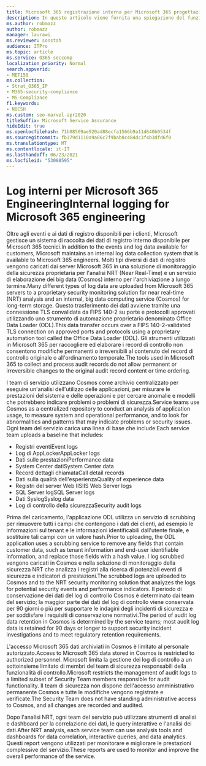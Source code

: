 ```yaml
---
title: Microsoft 365 registrazione interna per Microsoft 365 progettazione
description: In questo articolo viene fornita una spiegazione del funzionamento della registrazione interna per Microsoft 365 team di progettazione.
ms.author: robmazz
author: robmazz
manager: laurawi
ms.reviewer: sosstah
audience: ITPro
ms.topic: article
ms.service: O365-seccomp
localization_priority: Normal
search.appverid:
- MET150
ms.collection:
- Strat_O365_IP
- M365-security-compliance
- MS-Compliance
f1.keywords:
- NOCSH
ms.custom: seo-marvel-apr2020
titleSuffix: Microsoft Service Assurance
hideEdit: true
ms.openlocfilehash: 71b08509ae920ad88ecfa1566b9a11d640b0534f
ms.sourcegitcommit: fb379d1110a9a86c7f9bab8c484dc3f4b3dfd6f0
ms.translationtype: MT
ms.contentlocale: it-IT
ms.lasthandoff: 06/23/2021
ms.locfileid: "53088595"
---
```

# <a name="internal-logging-for-microsoft-365-engineering"></a><span data-ttu-id="aebde-103">Log interni per Microsoft 365 Engineering</span><span class="sxs-lookup"><span data-stu-id="aebde-103">Internal logging for Microsoft 365 engineering</span></span>

<span data-ttu-id="aebde-104">Oltre agli eventi e ai dati di registro disponibili per i clienti, Microsoft gestisce un sistema di raccolta dei dati di registro interno disponibile per Microsoft 365 tecnici.</span><span class="sxs-lookup"><span data-stu-id="aebde-104">In addition to the events and log data available for customers, Microsoft maintains an internal log data collection system that is available to Microsoft 365 engineers.</span></span> <span data-ttu-id="aebde-105">Molti tipi diversi di dati di registro vengono caricati dai server Microsoft 365 in una soluzione di monitoraggio della sicurezza proprietaria per l'analisi NRT (Near Real-Time) e un servizio di elaborazione dei big data (Cosmos) interno per l'archiviazione a lungo termine.</span><span class="sxs-lookup"><span data-stu-id="aebde-105">Many different types of log data are uploaded from Microsoft 365 servers to a proprietary security monitoring solution for near real-time (NRT) analysis and an internal, big data computing service (Cosmos) for long-term storage.</span></span> <span data-ttu-id="aebde-106">Questo trasferimento dei dati avviene tramite una connessione TLS convalidata da FIPS 140-2 su porte e protocolli approvati utilizzando uno strumento di automazione proprietario denominato Office Data Loader (ODL).</span><span class="sxs-lookup"><span data-stu-id="aebde-106">This data transfer occurs over a FIPS 140-2-validated TLS connection on approved ports and protocols using a proprietary automation tool called the Office Data Loader (ODL).</span></span> <span data-ttu-id="aebde-107">Gli strumenti utilizzati in Microsoft 365 per raccogliere ed elaborare i record di controllo non consentono modifiche permanenti o irreversibili al contenuto del record di controllo originale o all'ordinamento temporale.</span><span class="sxs-lookup"><span data-stu-id="aebde-107">The tools used in Microsoft 365 to collect and process audit records do not allow permanent or irreversible changes to the original audit record content or time ordering.</span></span>

<span data-ttu-id="aebde-108">I team di servizio utilizzano Cosmos come archivio centralizzato per eseguire un'analisi dell'utilizzo delle applicazioni, per misurare le prestazioni del sistema e delle operazioni e per cercare anomalie e modelli che potrebbero indicare problemi o problemi di sicurezza.</span><span class="sxs-lookup"><span data-stu-id="aebde-108">Service teams use Cosmos as a centralized repository to conduct an analysis of application usage, to measure system and operational performance, and to look for abnormalities and patterns that may indicate problems or security issues.</span></span> <span data-ttu-id="aebde-109">Ogni team del servizio carica una linea di base che include:</span><span class="sxs-lookup"><span data-stu-id="aebde-109">Each service team uploads a baseline that includes:</span></span>

- <span data-ttu-id="aebde-110">Registri eventi</span><span class="sxs-lookup"><span data-stu-id="aebde-110">Event logs</span></span>
- <span data-ttu-id="aebde-111">Log di AppLocker</span><span class="sxs-lookup"><span data-stu-id="aebde-111">AppLocker logs</span></span>
- <span data-ttu-id="aebde-112">Dati sulle prestazioni</span><span class="sxs-lookup"><span data-stu-id="aebde-112">Performance data</span></span>
- <span data-ttu-id="aebde-113">System Center dati</span><span class="sxs-lookup"><span data-stu-id="aebde-113">System Center data</span></span>
- <span data-ttu-id="aebde-114">Record dettagli chiamata</span><span class="sxs-lookup"><span data-stu-id="aebde-114">Call detail records</span></span>
- <span data-ttu-id="aebde-115">Dati sulla qualità dell'esperienza</span><span class="sxs-lookup"><span data-stu-id="aebde-115">Quality of experience data</span></span>
- <span data-ttu-id="aebde-116">Registri del server Web IIS</span><span class="sxs-lookup"><span data-stu-id="aebde-116">IIS Web Server logs</span></span>
- <span data-ttu-id="aebde-117">SQL Server log</span><span class="sxs-lookup"><span data-stu-id="aebde-117">SQL Server logs</span></span>
- <span data-ttu-id="aebde-118">Dati Syslog</span><span class="sxs-lookup"><span data-stu-id="aebde-118">Syslog data</span></span>
- <span data-ttu-id="aebde-119">Log di controllo della sicurezza</span><span class="sxs-lookup"><span data-stu-id="aebde-119">Security audit logs</span></span>

<span data-ttu-id="aebde-120">Prima del caricamento, l'applicazione ODL utilizza un servizio di scrubbing per rimuovere tutti i campi che contengono i dati dei clienti, ad esempio le informazioni sul tenant e le informazioni identificabili dall'utente finale, e sostituire tali campi con un valore hash.</span><span class="sxs-lookup"><span data-stu-id="aebde-120">Prior to uploading, the ODL application uses a scrubbing service to remove any fields that contain customer data, such as tenant information and end-user identifiable information, and replace those fields with a hash value.</span></span> <span data-ttu-id="aebde-121">I log scrubbed vengono caricati in Cosmos e nella soluzione di monitoraggio della sicurezza NRT che analizza i registri alla ricerca di potenziali eventi di sicurezza e indicatori di prestazioni.</span><span class="sxs-lookup"><span data-stu-id="aebde-121">The scrubbed logs are uploaded to Cosmos and to the NRT security monitoring solution that analyzes the logs for potential security events and performance indicators.</span></span> <span data-ttu-id="aebde-122">Il periodo di conservazione dei dati del log di controllo Cosmos è determinato dai team del servizio; la maggior parte dei dati del log di controllo viene conservata per 90 giorni o più per supportare le indagini degli incidenti di sicurezza e per soddisfare i requisiti di conservazione normativi.</span><span class="sxs-lookup"><span data-stu-id="aebde-122">The period of audit log data retention in Cosmos is determined by the service teams; most audit log data is retained for 90 days or longer to support security incident investigations and to meet regulatory retention requirements.</span></span>

<span data-ttu-id="aebde-123">L'accesso Microsoft 365 dati archiviati in Cosmos è limitato al personale autorizzato.</span><span class="sxs-lookup"><span data-stu-id="aebde-123">Access to Microsoft 365 data stored in Cosmos is restricted to authorized personnel.</span></span> <span data-ttu-id="aebde-124">Microsoft limita la gestione dei log di controllo a un sottoinsieme limitato di membri del team di sicurezza responsabili della funzionalità di controllo.</span><span class="sxs-lookup"><span data-stu-id="aebde-124">Microsoft restricts the management of audit logs to a limited subset of Security Team members responsible for audit functionality.</span></span> <span data-ttu-id="aebde-125">Il team di sicurezza non dispone dell'accesso amministrativo permanente Cosmos e tutte le modifiche vengono registrate e verificate.</span><span class="sxs-lookup"><span data-stu-id="aebde-125">The Security Team does not have standing administrative access to Cosmos, and all changes are recorded and audited.</span></span>

<span data-ttu-id="aebde-126">Dopo l'analisi NRT, ogni team del servizio può utilizzare strumenti di analisi e dashboard per la correlazione dei dati, le query interattive e l'analisi dei dati.</span><span class="sxs-lookup"><span data-stu-id="aebde-126">After NRT analysis, each service team can use analysis tools and dashboards for data correlation, interactive queries, and data analytics.</span></span> <span data-ttu-id="aebde-127">Questi report vengono utilizzati per monitorare e migliorare le prestazioni complessive del servizio.</span><span class="sxs-lookup"><span data-stu-id="aebde-127">These reports are used to monitor and improve the overall performance of the service.</span></span>
